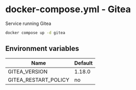 # docker-compose.yml - Gitea

Service running Gitea

```bash
docker compose up -d gitea
```

## Environment variables

| **Name**             | **Default** |
| -------------------- | ----------- |
| GITEA_VERSION        | 1.18.0      |
| GITEA_RESTART_POLICY | no          |
